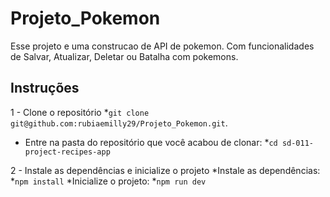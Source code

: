 # Projeto_Pokemon
Esse projeto e uma construcao de API de pokemon. Com funcionalidades de Salvar, Atualizar, Deletar ou Batalha com pokemons.

## Instruções

1 - Clone o repositório
  *`git clone git@github.com:rubiaemilly29/Projeto_Pokemon.git`.
* Entre na pasta do repositório que você acabou de clonar:
  *`cd sd-011-project-recipes-app`
  
2 - Instale as dependências e inicialize o projeto
     *Instale as dependências:
       *`npm install`
     *Inicialize o projeto:
       *`npm run dev`
